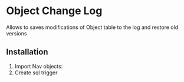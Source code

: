 # Object Change Log
Allows to saves modifications of Object table to the log and restore old versions

## Installation
1. Import Nav objects: 
2. Create sql trigger
